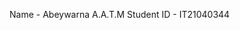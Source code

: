 Name - Abeywarna A.A.T.M
Student ID - IT21040344

<!---
IT21040344/IT21040344 is a ✨ special ✨ repository because its `README.md` (this file) appears on your GitHub profile.
You can click the Preview link to take a look at your changes.
--->
